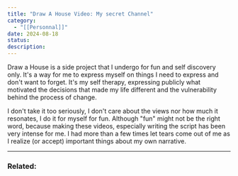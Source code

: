```yaml
---
title: "Draw A House Video: My secret Channel"
category:
  - "[[Personnal]]"
date: 2024-08-18
status: 
description:
---
```

Draw a House is a side project that I undergo for fun and self discovery only. It's a way for me to express myself on things I need to express and don't want to forget. It's my self therapy, expressing publicly what motivated the decisions that made my life different and the vulnerability behind the process of change. 

I don't take it too seriously, I don't care about the views nor how much it resonates, I do it for myself for fun. Although "fun" might not be the right word, because making these videos, especially writing the script has been very intense for me. I had more than a few times let tears come out of me as I realize (or accept) important things about my own narrative.








---
### Related:
